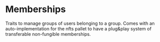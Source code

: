# Memberships

Traits to manage groups of users belonging to a group. Comes with an auto-implementation for the nfts pallet to have a plug&play system of transferable non-fungible memberships.
